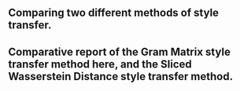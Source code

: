 ## Comparing two different methods of style transfer.

## Comparative report of the Gram Matrix style transfer method here, and the Sliced Wasserstein Distance style transfer method.
